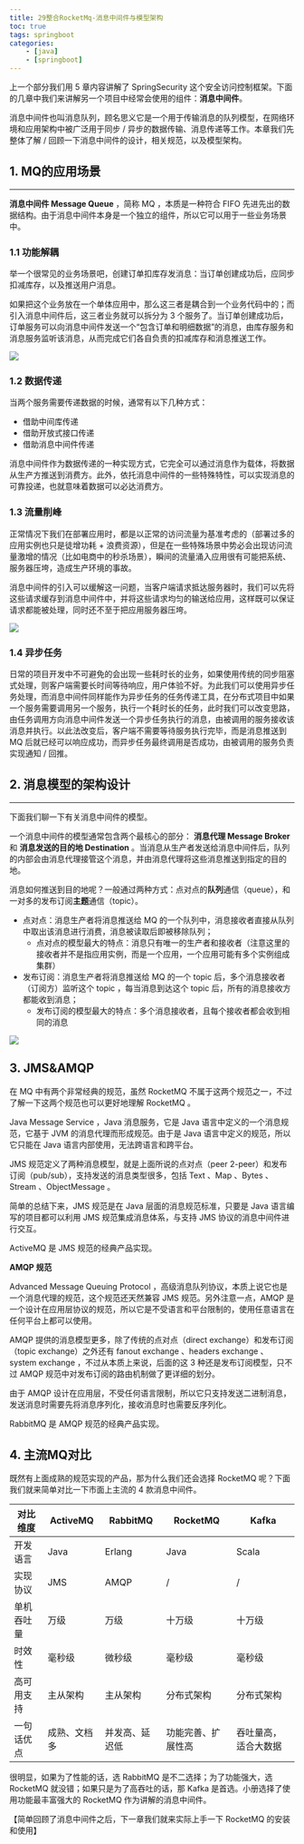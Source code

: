 ```yaml
---
title: 29整合RocketMq-消息中间件与模型架构
toc: true
tags: springboot
categories: 
    - [java]
    - [springboot]
---
```


上一个部分我们用 5 章内容讲解了 SpringSecurity 这个安全访问控制框架。下面的几章中我们来讲解另一个项目中经常会使用的组件：**消息中间件**。

消息中间件也叫消息队列，顾名思义它是一个用于传输消息的队列模型，在网络环境和应用架构中被广泛用于同步 / 异步的数据传输、消息传递等工作。本章我们先整体了解 / 回顾一下消息中间件的设计，相关规范，以及模型架构。

## 1. MQ的应用场景

---

**消息中间件 Message Queue** ，简称 MQ ，本质是一种符合 FIFO 先进先出的数据结构。由于消息中间件本身是一个独立的组件，所以它可以用于一些业务场景中。

### 1.1 功能解耦

举一个很常见的业务场景吧，创建订单扣库存发消息：当订单创建成功后，应同步扣减库存，以及推送用户消息。

<!--more-->

如果把这个业务放在一个单体应用中，那么这三者是耦合到一个业务代码中的；而引入消息中间件后，这三者业务就可以拆分为 3 个服务了。当订单创建成功后，订单服务可以向消息中间件发送一个“包含订单和明细数据”的消息，由库存服务和消息服务监听该消息，从而完成它们各自负责的扣减库存和消息推送工作。

![](./img/202303/29mq1.png)

### 1.2 数据传递

当两个服务需要传递数据的时候，通常有以下几种方式：

- 借助中间库传递
- 借助开放式接口传递
- 借助消息中间件传递

消息中间件作为数据传递的一种实现方式，它完全可以通过消息作为载体，将数据从生产方推送到消费方。此外，依托消息中间件的一些特殊特性，可以实现消息的可靠投递，也就意味着数据可以必达消费方。

### 1.3 流量削峰

正常情况下我们在部署应用时，都是以正常的访问流量为基准考虑的（部署过多的应用实例也只是徒增功耗 + 浪费资源），但是在一些特殊场景中势必会出现访问流量激增的情况（比如电商中的秒杀场景），瞬间的流量涌入应用很有可能把系统、服务器压垮，造成生产环境的事故。

消息中间件的引入可以缓解这一问题，当客户端请求抵达服务器时，我们可以先将这些请求缓存到消息中间件中，并将这些请求均匀的输送给应用，这样既可以保证请求都能被处理，同时还不至于把应用服务器压垮。

![](./img/202303/29mq2.png)

### 1.4 异步任务

日常的项目开发中不可避免的会出现一些耗时长的业务，如果使用传统的同步阻塞式处理，则客户端需要长时间等待响应，用户体验不好。为此我们可以使用异步任务处理，而消息中间件同样能作为异步任务的任务传递工具，在分布式项目中如果一个服务需要调用另一个服务，执行一个耗时长的任务，此时我们可以改变思路，由任务调用方向消息中间件发送一个异步任务执行的消息，由被调用的服务接收该消息并执行。以此法改变后，客户端不需要等待服务执行完毕，而是消息推送到 MQ 后就已经可以响应成功，而异步任务最终调用是否成功，由被调用的服务负责实现通知 / 回推。

## 2. 消息模型的架构设计

---

下面我们聊一下有关消息中间件的模型。

一个消息中间件的模型通常包含两个最核心的部分： **消息代理 Message Broker** 和 **消息发送的目的地 Destination** 。当消息从生产者发送给消息中间件后，队列的内部会由消息代理接管这个消息，并由消息代理将这些消息推送到指定的目的地。

消息如何推送到目的地呢？一般通过两种方式：点对点的**队列**通信（queue），和一对多的发布订阅**主题**通信（topic）。

- 点对点：消息生产者将消息推送给 MQ 的一个队列中，消息接收者直接从队列中取出该消息进行消费，消息被读取后即被移除队列；
  - 点对点的模型最大的特点：消息只有唯一的生产者和接收者（注意这里的接收者并不是指应用实例，而是一个应用，一个应用可能有多个实例组成集群）
- 发布订阅：消息生产者将消息推送给 MQ 的一个 topic 后，多个消息接收者（订阅方）监听这个 topic ，每当消息到达这个 topic 后，所有的消息接收方都能收到消息；
  - 发布订阅的模型最大的特点：多个消息接收者，且每个接收者都会收到相同的消息

![](./img/202303/29mq3.png)

## 3. JMS&AMQP

在 MQ 中有两个非常经典的规范，虽然 RocketMQ 不属于这两个规范之一，不过了解一下这两个规范也可以更好地理解 RocketMQ 。

Java Message Service ，Java 消息服务，它是 Java 语言中定义的一个消息规范，它基于 JVM 的消息代理而形成规范。由于是 Java 语言中定义的规范，所以它只能在 Java 语言内部使用，无法跨语言和跨平台。

JMS 规范定义了两种消息模型，就是上面所说的点对点（peer 2-peer）和发布订阅（pub/sub），支持发送的消息类型很多，包括 Text 、Map 、Bytes 、Stream 、ObjectMessage 。

简单的总结下来，JMS 规范是在 Java 层面的消息规范标准，只要是 Java 语言编写的项目都可以利用 JMS 规范集成消息体系，与支持 JMS 协议的消息中间件进行交互。

ActiveMQ 是 JMS 规范的经典产品实现。

**AMQP 规范**

Advanced Message Queuing Protocol ，高级消息队列协议，本质上说它也是一个消息代理的规范，这个规范还天然兼容 JMS 规范。另外注意一点，AMQP 是一个设计在应用层协议的规范，所以它是不受语言和平台限制的，使用任意语言在任何平台上都可以使用。

AMQP 提供的消息模型更多，除了传统的点对点（direct exchange）和发布订阅（topic exchange）之外还有 fanout exchange 、headers exchange 、system exchange ，不过从本质上来说，后面的这 3 种还是发布订阅模型，只不过 AMQP 规范中对发布订阅的路由机制做了更详细的划分。

由于 AMQP 设计在应用层，不受任何语言限制，所以它只支持发送二进制消息，发送消息时需要先将消息序列化，接收消息时也需要反序列化。

RabbitMQ 是 AMQP 规范的经典产品实现。

## 4. 主流MQ对比

既然有上面成熟的规范实现的产品，那为什么我们还会选择 RocketMQ 呢？下面我们就来简单对比一下市面上主流的 4 款消息中间件。

| 对比维度   | **ActiveMQ** | RabbitMQ       | **RocketMQ**       | Kafka                |
| ---------- | ------------ | -------------- | ------------------ | -------------------- |
| 开发语言   | Java         | Erlang         | Java               | Scala                |
| 实现协议   | JMS          | AMQP           | /                  | /                    |
| 单机吞吐量 | 万级         | 万级           | 十万级             | 十万级               |
| 时效性     | 毫秒级       | 微秒级         | 毫秒级             | 毫秒级               |
| 高可用支持 | 主从架构     | 主从架构       | 分布式架构         | 分布式架构           |
| 一句话优点 | 成熟、文档多 | 并发高、延迟低 | 功能完善、扩展性高 | 吞吐量高，适合大数据 |

很明显，如果为了性能的话，选 RabbitMQ 是不二选择；为了功能强大，选 RocketMQ 就没错；如果只是为了高吞吐的话，那 Kafka 是首选。小册选择了使用功能最丰富强大的 RocketMQ 作为讲解的消息中间件。

【简单回顾了消息中间件之后，下一章我们就来实际上手一下 RocketMQ 的安装和使用】

